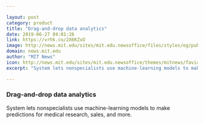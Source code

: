 ```yaml
---

layout: post
category: product
title: "Drag-and-drop data analytics"
date: 2019-06-27 04:01:26
link: https://vrhk.co/2X6KZxO
image: http://news.mit.edu/sites/mit.edu.newsoffice/files/styles/og/public/images/2019/MIT-Touchscreen-Analytics.jpg
domain: news.mit.edu
author: "MIT News"
icon: http://news.mit.edu/sites/mit.edu.newsoffice/themes/mitnews/favicon.ico
excerpt: "System lets nonspecialists use machine-learning models to make predictions for medical research, sales, and more."

---
```


### Drag-and-drop data analytics

System lets nonspecialists use machine-learning models to make predictions for medical research, sales, and more.